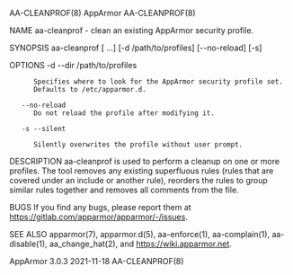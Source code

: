 AA-CLEANPROF(8)                                                                          AppArmor                                                                          AA-CLEANPROF(8)

NAME
       aa-cleanprof - clean an existing AppArmor security profile.

SYNOPSIS
       aa-cleanprof <executable> [<executable> ...] [-d /path/to/profiles] [--no-reload] [-s]

OPTIONS
       -d --dir  /path/to/profiles

          Specifies where to look for the AppArmor security profile set.
          Defaults to /etc/apparmor.d.

       --no-reload
          Do not reload the profile after modifying it.

       -s --silent

          Silently overwrites the profile without user prompt.

DESCRIPTION
       aa-cleanprof is used to perform a cleanup on one or more profiles.  The tool removes any existing superfluous rules (rules that are covered under an include or another rule),
       reorders the rules to group similar rules together and removes all comments from the file.

BUGS
       If you find any bugs, please report them at <https://gitlab.com/apparmor/apparmor/-/issues>.

SEE ALSO
       apparmor(7), apparmor.d(5), aa-enforce(1), aa-complain(1), aa-disable(1), aa_change_hat(2), and <https://wiki.apparmor.net>.

AppArmor 3.0.3                                                                          2021-11-18                                                                         AA-CLEANPROF(8)
